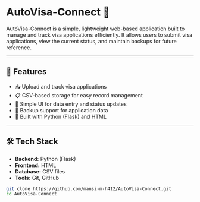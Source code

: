 # AutoVisa-Connect 🛂

AutoVisa-Connect is a simple, lightweight web-based application built to manage and track visa applications efficiently. It allows users to submit visa applications, view the current status, and maintain backups for future reference.

---

## 🌟 Features

- 📥 Upload and track visa applications
- 📋 CSV-based storage for easy record management
- 🧠 Simple UI for data entry and status updates
- 💾 Backup support for application data
- 🐍 Built with Python (Flask) and HTML

---

## 🛠️ Tech Stack

- **Backend:** Python (Flask)
- **Frontend:** HTML
- **Database:** CSV files
- **Tools:** Git, GitHub


```bash
git clone https://github.com/mansi-m-h412/AutoVisa-Connect.git
cd AutoVisa-Connect
